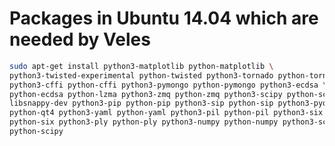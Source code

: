 Packages in Ubuntu 14.04 which are needed by Veles
==================================================

```sh
sudo apt-get install python3-matplotlib python-matplotlib \
python3-twisted-experimental python-twisted python3-tornado python-tornado \
python3-cffi python-cffi python3-pymongo python-pymongo python3-ecdsa \
python-ecdsa python-lzma python3-zmq python-zmq python3-scipy python-scipy \
libsnappy-dev python3-pip python-pip python3-sip python-sip python3-pyqt4 \
python-qt4 python3-yaml python-yaml python3-pil python-pil python3-six \
python-six python3-ply python-ply python3-numpy python-numpy python3-scipy \
python-scipy
```
